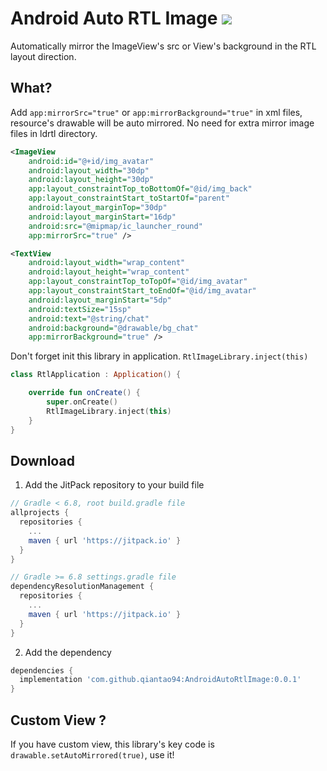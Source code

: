 # Android Auto RTL Image [![](https://jitpack.io/v/qiantao94/AndroidAutoRtlImage.svg)](https://jitpack.io/#qiantao94/AndroidAutoRtlImage)
Automatically mirror the ImageView's src or View's background in the RTL layout direction.
## What?
Add `app:mirrorSrc="true"` or `app:mirrorBackground="true"` in xml files, resource's drawable will be auto mirrored. No need for extra mirror image files in ldrtl directory.
```xml
<ImageView
    android:id="@+id/img_avatar"
    android:layout_width="30dp"
    android:layout_height="30dp"
    app:layout_constraintTop_toBottomOf="@id/img_back"
    app:layout_constraintStart_toStartOf="parent"
    android:layout_marginTop="30dp"
    android:layout_marginStart="16dp"
    android:src="@mipmap/ic_launcher_round"
    app:mirrorSrc="true" />

<TextView
    android:layout_width="wrap_content"
    android:layout_height="wrap_content"
    app:layout_constraintTop_toTopOf="@id/img_avatar"
    app:layout_constraintStart_toEndOf="@id/img_avatar"
    android:layout_marginStart="5dp"
    android:textSize="15sp"
    android:text="@string/chat"
    android:background="@drawable/bg_chat"
    app:mirrorBackground="true" />
```
Don't forget init this library in application. `RtlImageLibrary.inject(this)`
```kotlin
class RtlApplication : Application() {

    override fun onCreate() {
        super.onCreate()
        RtlImageLibrary.inject(this)
    }
}
```
## Download
1. Add the JitPack repository to your build file
```gradle
// Gradle < 6.8, root build.gradle file
allprojects {
  repositories {
    ...
    maven { url 'https://jitpack.io' }
  }
}

// Gradle >= 6.8 settings.gradle file
dependencyResolutionManagement {
  repositories {
    ...
    maven { url 'https://jitpack.io' }
  }
}
```
2. Add the dependency
```gradle
dependencies {
  implementation 'com.github.qiantao94:AndroidAutoRtlImage:0.0.1'
}
```
## Custom View ?
If you have custom view, this library's key code is `drawable.setAutoMirrored(true)`, use it!

